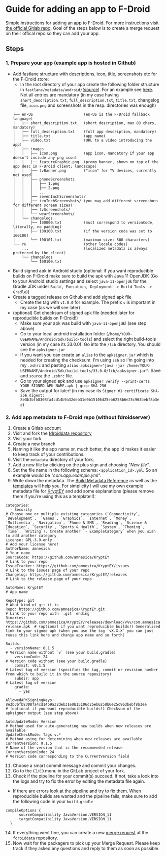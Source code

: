 # Guide for adding an app to F-Droid
Simple instructions for adding an app to F-Droid. For more instructions visit [the official Gitlab repo](https://gitlab.com/fdroid/fdroiddata/blob/master/CONTRIBUTING.md). Goal of the steps below is to create a merge request on their offical repo so they can add your app.

## Steps
### 1. Prepare your app (example app is hosted in Github)
* Add fastlane structure with descriptions, icon, title, screenshots etc for the F-Droid store:
  * In the root directory of your app create the following folder structure in `fastlane/metadata/android/`([source](https://f-droid.org/en/docs/All_About_Descriptions_Graphics_and_Screenshots/)). For an example see [here](https://github.com/amnesica/KryptEY/tree/master/fastlane/metadata/android/en-US). Not all entries are mandatory (in my case having `short_description.txt`, `full_description.txt`, `title.txt`, changelog file, `icon.png` and screenshots in the resp. directories was enough)
  ```
  ├── en-US                       (en-US is the F-Droid fallback language)
  │   ├── short_description.txt   (short description, max 80 chars, mandatory)
  │   ├── full_description.txt    (full app description, mandatory)
  │   ├── title.txt               (app name)
  │   ├── video.txt               (URL to a video introducing the app)
  │   ├── images
  │   │   ├── icon.png            (app icon, mandatory if your app doesn't include any png icon)
  │   │   ├── featureGraphic.png  (promo banner, shown on top of the app desc in F-Droid client; landscape)
  │   │   ├── tvBanner.png        ("icon" for TV devices, currently not used)
  │   │   ├── phoneScreenshots
  │   │   │   ├── 1.png
  │   │   │   ├── 2.png
  │   │   │   ...
  │   │   ├── sevenInchScreenshots/
  │   │   ├── tenInchScreenshots/ (you may add different screenshots for different screen sizes)
  │   │   ├── tvScreenshots/
  │   │   └── wearScreenshots/
  │   └── changelogs
  │       ├── 100000.txt          (must correspond to versionCode, literally, no padding)
  │       ├── 100100.txt          (if the version code was set to 100100)
  │       └── 100101.txt          (maximum size: 500 characters)
  └── ru                          (other locale codes)
      ...                         (localized metadata is always preferred by the client)
      └── changelogs
          └── 100100.txt
  ```
* Build signed apk in Android studio (optional: if you want reproducible builds on F-Droid make sure to build the apk with Java 11 OpenJDK (Go to your Android studio settings and select `java-11-openjdk` for the Gradle JDK under `Build, Execution, Deployment -> Build Tools -> Gradle`))
* Create a tagged release on Github and add signed apk file 
  * Create the tag with `v1.0.0` for example. The prefix `v` is important in my case (as we will see later)
* (optional) Get checksum of signed apk file (needed later for reproducible builds on F-Droid!)
  * Make sure your apk was build with `java-11-openjdk`! (see step above)
  * Go to your local android installation folder (`/home/YOUR-USERNAME/Android/Sdk/build-tools`) and select the right build-tools version (in my case its 33.0.0). Go into the `/lib` directory. You should see the `apksigner.jar`
  * If you want you can create an `alias` to the `apksigner.jar` which is needed for creating the checksum: I'm using `zsh` so I'm going into my `.zshrc` and pasting `alias apksigner="java -jar /home/YOUR-USERNAME/Android/Sdk/build-tools/33.0.0/lib/apksigner.jar"`. Save and `source` the `.zshrc` file. 
  * Go to your signed apk and use `apksigner verify --print-certs YOUR-SIGNED-APK-NAME.apk | grep SHA-256`
  * Save the output for later! (in my case its `Signer #1 certificate SHA-256 digest: 8e3b3bfb8308fa4cd14b9a32deb31e0b15106d25eb6258b6e25c963bebf8b3ee`)

### 2. Add app metadata to F-Droid repo (without fdroidserver)
1. Create a Gitlab account
2. Visit and fork the [fdroiddata repository](https://gitlab.com/fdroid/fdroiddata)
3. Visit your fork
4. Create a new branch
5. Naming it like the app name or, much better, the app id makes it easier to keep track of your contributions.
6. Visit the `metadata` directory of your fork.
7. Add a new file by clicking on the plus sign and choosing *"New file"*.
8. Set the file name in the following schema: `<application_id>.yml`. So an example would be *"com.app.example.yml"*.
9. Write down the metadata. The [Build Metadata Reference](https://f-droid.org/en/docs/Build_Metadata_Reference) as well as the [templates](https://gitlab.com/fdroid/fdroiddata/-/blob/master/templates/README.md) will help you. For simplicity I will use my own example metadata file for [KryptEY](https://github.com/amnesica/KryptEY) and add some explanations (please remove them if you're using this as a template!!):
```
Categories:
  - Security                                                                                              # Choose one or multiple existing categories (`Connectivity`, `Development`,  `Games`, `Graphics`, `Internet`, `Money`, `Multimedia`, `Navigation`, `Phone & SMS`, `Reading`, `Science & Education`, `Security`, `Sports & Health`, `System`, `Theming`, `Time`, `Writing`). Create another `- ExampleCategory` when you wish to add another category
License: GPL-3.0-only                                                                                     # Add your license here!
AuthorName: amnesica                                                                                      # Your name 
SourceCode: https://github.com/amnesica/KryptEY                                                           # Link to your repo
IssueTracker: https://github.com/amnesica/KryptEY/issues                                                  # Link to the issues page of your repo
Changelog: https://github.com/amnesica/KryptEY/releases                                                   # Link to the release page of your repo

AutoName: KryptEY                                                                                         # App name

RepoType: git                                                                                             # What kind of git it is 
Repo: https://github.com/amnesica/KryptEY.git                                                             # Link to your repo with `.git` ending
Binaries: https://github.com/amnesica/KryptEY/releases/download/v%v/com.amnesica.kryptey_v%v-release.apk  # (optional if you want reproducible builds!) Generalized link to your signed apk (when you use the tag `vX.X.X` you can just reuse this link here and change app name and so forth)

Builds:
  - versionName: 0.1.5                                                                                    # Version name without `v` (see your build.gradle)
    versionCode: 24                                                                                       # Version code without (see your build.gradle)
    commit: v0.1.5                                                                                        # Latest tag of version (specifies the tag, commit or revision number from which to build it in the source repository)
    subdir: app                                                                                           # Latest tag of version
    gradle:
      - yes

AllowedAPKSigningKeys: 8e3b3bfb8308fa4cd14b9a32deb31e0b15106d25eb6258b6e25c963bebf8b3ee                   # (optional if you want reproducible builds!) Checksum of the apksigner output (see step above)

AutoUpdateMode: Version                                                                                   # Method used for auto-generating new builds when new releases are available
UpdateCheckMode: Tags v.*                                                                                 # Method using for determining when new releases are available
CurrentVersion: 0.1.5                                                                                     # Name of the version that is the recommended release
CurrentVersionCode: 24                                                                                    # Version code corresponding to the CurrentVersion field
```
11. Choose a smart commit message and commit your changes.
12. Go to the `CI/CD` menu in the GitLab project of your fork.
13. Check if the pipeline for your commit(s) succeed. If not, take a look into the logs and try to fix the error by editing the metadata file again.
  * If there are errors look at the pipeline and try to fix them. When reproducible builds are wanted and the pipeline fails, make sure to add the following code in your `build.gradle`
  ```
  compileOptions {
        sourceCompatibility JavaVersion.VERSION_11
        targetCompatibility JavaVersion.VERSION_11
    }
  ``` 
  
14. If everything went fine, you can create a new [merge request](https://gitlab.com/fdroid/fdroiddata/-/merge_requests) at the `fdroiddata` repository.
15. Now wait for the packagers to pick up your Merge Request. Please keep track if they asked any questions and reply to them as soon as possible.
